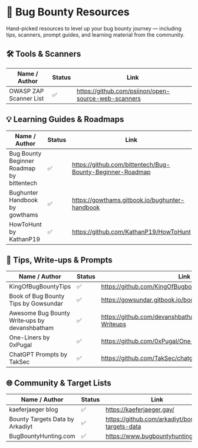 # 🐞 Bug Bounty Resources

Hand-picked resources to level up your bug bounty journey — including tips, scanners, prompt guides, and learning material from the community.

## 🛠️ Tools & Scanners
| Name / Author                       | Status | Link                                                                 |
|------------------------------------|--------|----------------------------------------------------------------------|
| OWASP ZAP Scanner List             | ✅     | https://github.com/psiinon/open-source-web-scanners                 |

## 💡 Learning Guides & Roadmaps
| Name / Author                       | Status | Link                                                                 |
|------------------------------------|--------|----------------------------------------------------------------------|
| Bug Bounty Beginner Roadmap by bittentech     | ✅     | https://github.com/bittentech/Bug-Bounty-Beginner-Roadmap             |
| Bughunter Handbook by gowthams               | ✅     | https://gowthams.gitbook.io/bughunter-handbook                             |
| HowToHunt by KathanP19                      | ✅     | https://github.com/KathanP19/HowToHunt                                      |

## 📝 Tips, Write-ups & Prompts
| Name / Author                       | Status | Link                                                                 |
|------------------------------------|--------|----------------------------------------------------------------------|
| KingOfBugBountyTips                | ✅     | https://github.com/KingOfBugbounty/KingOfBugBountyTips              |
| Book of Bug Bounty Tips by Gowsundar | ✅   | https://gowsundar.gitbook.io/book-of-bugbounty-tips                 |
| Awesome Bug Bounty Write‑ups by devanshbatham | ✅    | https://github.com/devanshbatham/Awesome-Bugbounty-Writeups                 |
| One-Liners by 0xPugal                          | ✅     | https://github.com/0xPugal/One-Liners          |
| ChatGPT Prompts by TakSec          | ✅     | https://github.com/TakSec/chatgpt-prompts-bug-bounty                |

## 🌐 Community & Target Lists
| Name / Author                       | Status | Link                                                                 |
|------------------------------------|--------|----------------------------------------------------------------------|
| kaeferjaeger blog                  | ✅     | https://kaeferjaeger.gay/                                           |
| Bounty Targets Data by Arkadiyt      | ✅     | https://github.com/arkadiyt/bounty-targets-data                           |
| BugBountyHunting.com                   | ✅     | https://www.bugbountyhunting.com/                                         |
